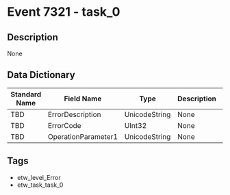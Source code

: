 # Event 7321 - task_0

## Description
None

## Data Dictionary
|Standard Name|Field Name|Type|Description|Sample Value|
|---|---|---|---|---|
|TBD|ErrorDescription|UnicodeString|None|`None`|
|TBD|ErrorCode|UInt32|None|`None`|
|TBD|OperationParameter1|UnicodeString|None|`None`|

## Tags
* etw_level_Error
* etw_task_task_0